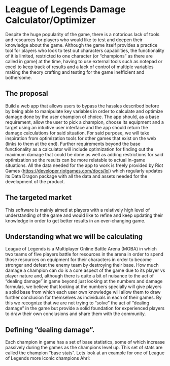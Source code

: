 # League of Legends Damage Calculator/Optimizer

Despite the huge popularity of the game, there is a notorious lack of tools and resources for players who would like to test and deepen their knowledge about the game. Although the game itself provides a practice tool for players who look to test out characters capabilities, the functionality of it is limited, restricted to one character (or “champions” as there are called in game) at the time, having to use external tools such as notepad or excel to keep track of results and a lack of control of multiple variables making the theory crafting and testing for the game inefficient and bothersome.

## The proposal

Build a web app that allows users to bypass the hassles described before by being able to manipulate key variables in order to calculate and optimize damage done by the user champion of choice. The app should, as a base requirement, allow the user to pick a champion, choose its equipment and a target using an intuitive user interface and the app should return the damage calculations for said situation. For said purpose, we will take inspiration from optimization tools for other games that exist on the web (links to them at the end). Further requirements beyond the base functionality as a calculator will include optimization for finding out the maximum damage that could be done as well as adding restrictions for said optimization so the results can be more relatable to actual in-game situations. All the data needed for the app to work is freely provided by Riot Games (https://developer.riotgames.com/docs/lol) which regularly updates its Data Dragon package with all the data and assets needed for the development of the product.

## The targeted market

This software is mainly aimed at players with a relatively high level of understanding of the game and would like to refine and keep updating their knowledge in order to get better results in an ever-changing game.

## Understanding what we will be calculating

League of Legends is a Multiplayer Online Battle Arena (MOBA) in which two teams of five players battle for resources in the arena in order to spend those resources on equipment for their characters in order to become stronger and defeat the enemy team by destroying their base. How much damage a champion can do is a core aspect of the game due to its player vs player nature and, although there is quite a bit of nuisance to the act of “dealing damage” in game beyond just looking at the numbers and damage formulas, we believe that looking at the numbers specially will give players a solid base from which each user own knowledge will allow them to draw further conclusion for themselves as individuals in each of their games. By this we recognize that we are not trying to “solve” the act of “dealing damage” in the game but provide a solid foundation for experienced players to draw their own conclusions and share them with the community.

## Defining “dealing damage”.

Each champion in game has a set of base statistics, some of which increase passively during the games as the champions level up. This set of stats are called the champion “base stats”. Lets look at an example for one of League of Legends more iconic champions Ahri:

